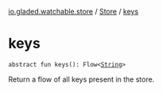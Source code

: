 [io.gladed.watchable.store](../index.md) / [Store](index.md) / [keys](./keys.md)

# keys

`abstract fun keys(): Flow<`[`String`](https://kotlinlang.org/api/latest/jvm/stdlib/kotlin/-string/index.html)`>`

Return a flow of all keys present in the store.

